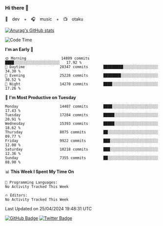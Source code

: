 ### Hi there 👋

🚀　dev　+　🎧　music　+　📺　otaku


[![Anurag's GitHub stats](https://github-readme-stats.vercel.app/api?username=koheitasaka&count_private=true&show_icons=true&theme=monokai)](https://github.com/koheitasaka/github-readme-stats)

<!--START_SECTION:waka-->
![Code Time](http://img.shields.io/badge/Code%20Time-1%2C161%20hrs%2023%20mins-blue)

**I'm an Early 🐤** 

```text
🌞 Morning                14809 commits       ████░░░░░░░░░░░░░░░░░░░░░   17.92 % 
🌆 Daytime                28347 commits       █████████░░░░░░░░░░░░░░░░   34.30 % 
🌃 Evening                25228 commits       ████████░░░░░░░░░░░░░░░░░   30.52 % 
🌙 Night                  14270 commits       ████░░░░░░░░░░░░░░░░░░░░░   17.26 % 
```
📅 **I'm Most Productive on Tuesday** 

```text
Monday                   14407 commits       ████░░░░░░░░░░░░░░░░░░░░░   17.43 % 
Tuesday                  17284 commits       █████░░░░░░░░░░░░░░░░░░░░   20.91 % 
Wednesday                15393 commits       █████░░░░░░░░░░░░░░░░░░░░   18.62 % 
Thursday                 8075 commits        ██░░░░░░░░░░░░░░░░░░░░░░░   09.77 % 
Friday                   9922 commits        ███░░░░░░░░░░░░░░░░░░░░░░   12.00 % 
Saturday                 10218 commits       ███░░░░░░░░░░░░░░░░░░░░░░   12.36 % 
Sunday                   7355 commits        ██░░░░░░░░░░░░░░░░░░░░░░░   08.90 % 
```


📊 **This Week I Spent My Time On** 

```text
💬 Programming Languages: 
No Activity Tracked This Week

🔥 Editors: 
No Activity Tracked This Week
```


 Last Updated on 25/04/2024 19:48:31 UTC
<!--END_SECTION:waka-->

[![GitHub Badge](https://img.shields.io/badge/GitHub-100000?style=for-the-badge&logo=github&logoColor=white)](https://github.com/koheitasaka)
[![Twitter Badge](https://img.shields.io/badge/Twitter-1DA1F2?style=for-the-badge&logo=twitter&logoColor=white)](https://twitter.com/sleep_asleep_)
